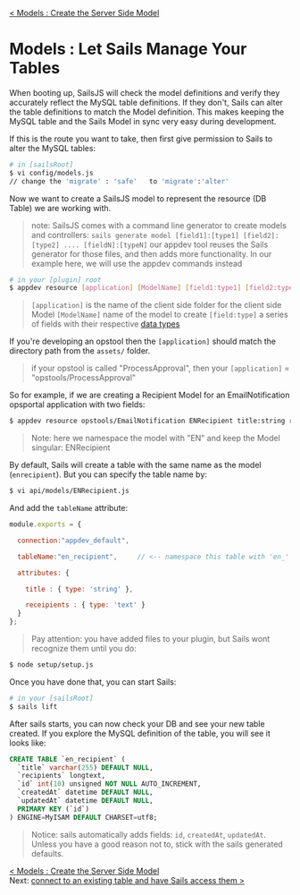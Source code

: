 [< Models : Create the Server Side Model](develop_models_01_create.md) 
# Models : Let Sails Manage Your Tables

When booting up, SailsJS will check the model definitions and verify they accurately reflect the MySQL table definitions.  If they don't, Sails can alter the table definitions to match the Model definition.  This makes keeping the MySQL table and the Sails Model in sync very easy during development.  

If this is the route you want to take, then first give permission to Sails to alter the MySQL tables:
```sh
# in [sailsRoot]
$ vi config/models.js
// change the 'migrate' : 'safe'   to 'migrate':'alter'
```

Now we want to create a SailsJS model to represent the resource (DB Table)  we are working with.  
> note: SailsJS comes with a command line generator to create models and controllers:  `sails generate model [field1]:[type1] [field2]:[type2] .... [fieldN]:[typeN]`   our appdev tool reuses the Sails generator for those files, and then adds more functionality.  In our example here, we will use the appdev commands instead
```sh
# in your [plugin] root
$ appdev resource [application] [ModelName] [field1:type1] [field2:type2] ... [fieldN:typeN]
```
> `[application]` is the name of the client side folder for the client side Model
> `[ModelName]`  name of the model to create
> `[field:type]` a series of fields with their respective [data types](http://sailsjs.org/documentation/concepts/models-and-orm/attributes)

If you're developing an opstool then the `[application]` should match the directory path from the `assets/` folder.  
> if your opstool is called "ProcessApproval", then your `[application]` = "opstools/ProcessApproval"


So for example, if we are creating a Recipient Model for an EmailNotification opsportal application with two fields:
```sh
$ appdev resource opstools/EmailNotification ENRecipient title:string recipients:text
```
>Note: here we namespace the model with "EN" and keep the Model singular:  ENRecipient


By default, Sails will create a table with the same name as the model (`enrecipient`).  But you can specify the table name by:
```sh
$ vi api/models/ENRecipient.js
```

And add the `tableName` attribute:
```javascript
module.exports = {

  connection:"appdev_default",

  tableName:"en_recipient",		// <-- namespace this table with 'en_' 

  attributes: {

    title : { type: 'string' },

    receipients : { type: 'text' }
  }
};

```

>Pay attention:  you have added files to your plugin, but Sails wont recognize them until you do:
```sh
$ node setup/setup.js
```

Once you have done that, you can start Sails:
```sh
# in your [sailsRoot]
$ sails lift
```

After sails starts, you can now check your DB and see your new table created. If you explore the MySQL definition of the table, you will see it looks like:
```sql
CREATE TABLE `en_recipient` (
  `title` varchar(255) DEFAULT NULL,
  `recipients` longtext,
  `id` int(10) unsigned NOT NULL AUTO_INCREMENT,
  `createdAt` datetime DEFAULT NULL,
  `updatedAt` datetime DEFAULT NULL,
  PRIMARY KEY (`id`)
) ENGINE=MyISAM DEFAULT CHARSET=utf8;

```

>Notice: sails automatically adds fields:  `id`, `createdAt`, `updatedAt`.  Unless you have a good reason not to, stick with the sails generated defaults.



[< Models : Create the Server Side Model](develop_models_01_create.md)     
Next: [connect to an existing table and have Sails access them >](develop_models_01_b_existing.md)